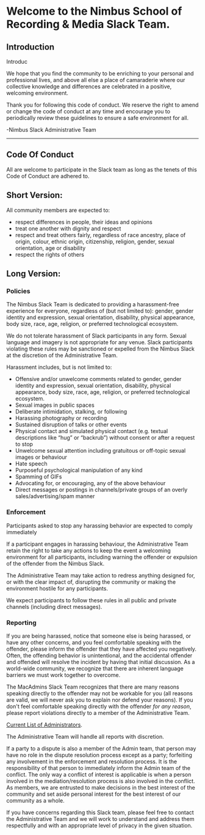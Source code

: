 # Welcome to the Nimbus School of Recording & Media Slack Team.

## Introduction
Introduc

We hope that you find the community to be enriching to your personal and professional lives, and above all else a place of camaraderie where our collective knowledge and differences are celebrated in a positive, welcoming environment.

Thank you for following this code of conduct. We reserve the right to amend or change the code of conduct at any time and encourage you to periodically review these guidelines to ensure a safe environment for all.

-Nimbus Slack Administrative Team

---

## Code Of Conduct

All are welcome to participate in the Slack team as long as the tenets of this Code of Conduct are adhered to.

## Short Version:

All community members are expected to:

* respect differences in people, their ideas and opinions
* treat one another with dignity and respect
* respect and treat others fairly, regardless of race ancestry, place of origin, colour, ethnic origin, citizenship, religion, gender, sexual orientation, age or disability
* respect the rights of others 

## Long Version:


### Policies

The Nimbus Slack Team is dedicated to providing a harassment-free experience for everyone, regardless of (but not limited to): gender, gender identity and expression, sexual orientation, disability, physical appearance, body size, race, age, religion, or preferred technological ecosystem.

We do not tolerate harassment of Slack participants in any form. Sexual language and imagery is not appropriate for any venue. Slack participants violating these rules may be sanctioned or expelled from the Nimbus Slack at the discretion of the Administrative Team.

Harassment includes, but is not limited to:

* Offensive and/or unwelcome comments related to gender, gender identity and expression, sexual orientation, disability, physical appearance, body size, race, age, religion, or preferred technological ecosystem.
* Sexual images in public spaces
* Deliberate intimidation, stalking, or following
* Harassing photography or recording
* Sustained disruption of talks or other events
* Physical contact and simulated physical contact (e.g. textual descriptions like “hug” or “backrub”) without consent or after a request to stop
* Unwelcome sexual attention including gratuitous or off-topic sexual images or behaviour
* Hate speech
* Purposeful psychological manipulation of any kind
* Spamming of GIFs
* Advocating for, or encouraging, any of the above behaviour
* Direct messages or postings in channels/private groups of an overly sales/advertising/spam manner


### Enforcement
Participants asked to stop any harassing behavior are expected to comply immediately

If a participant engages in harassing behaviour, the Administrative Team retain the right to take any actions to keep the event a welcoming environment for all participants, including warning the offender or expulsion of the offender from the Nimbus Slack.

The Administrative Team may take action to redress anything designed for, or with the clear impact of, disrupting the community or making the environment hostile for any participants.

We expect participants to follow these rules in all public and private channels (including direct messages).

### Reporting

If you are being harassed, notice that someone else is being harassed, or have any other concerns, and you feel comfortable speaking with the offender, please inform the offender that they have affected you negatively. Often, the offending behavior is unintentional, and the accidental offender and offended will resolve the incident by having that initial discussion. As a world-wide community, we recognize that there are inherent language barriers we must work together to overcome.

The MacAdmins Slack Team recognizes that there are many reasons speaking directly to the offender may not be workable for you (all reasons are valid, we will never ask you to explain nor defend your reasons). If you don't feel comfortable speaking directly with the offender *for any reason*, please report violations directly to a member of the Administrative Team.

[Current List of Administrators](https://github.com/ndbnimbus/slackcodeofconduct/blob/master/slack-assets/admin.md).

The Administrative Team will handle all reports with discretion.

If a party to a dispute is also a member of the Admin team, that person may have no role in the dispute resolution process except as a party; forfeiting any involvement in the enforcement and resolution process. It is the responsibility of that person to immediately inform the Admin team of the conflict. The only way a conflict of interest is applicable is when a person involved in the mediation/resolution process is also involved in the conflict. As members, we are entrusted to make decisions in the best interest of the community and set aside personal interest for the best interest of our community as a whole.

If you have concerns regarding this Slack team, please feel free to contact the Administrative Team and we will work to understand and address them respectfully and with an appropriate level of privacy in the given situation.
